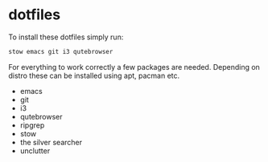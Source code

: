 # dotfiles

To install these dotfiles simply run:

```bash
stow emacs git i3 qutebrowser
```

For everything to work correctly a few packages are needed. Depending on distro
these can be installed using apt, pacman etc.

- emacs
- git
- i3
- qutebrowser
- ripgrep
- stow
- the silver searcher
- unclutter
